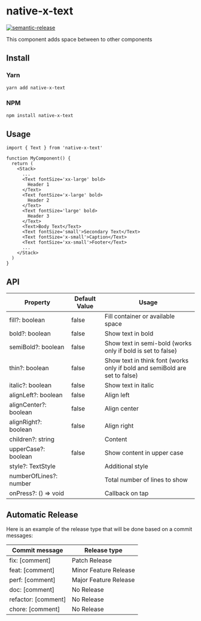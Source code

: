 # native-x-text

[![semantic-release](https://img.shields.io/badge/%20%20%F0%9F%93%A6%F0%9F%9A%80-semantic--release-e10079.svg)](https://github.com/semantic-release/semantic-release)

This component adds space between to other components

## Install

### Yarn

```sh
yarn add native-x-text
```

### NPM

```sh
npm install native-x-text
```

## Usage

```tsx
import { Text } from 'native-x-text'

function MyComponent() {
  return (
    <Stack>
      ...
      <Text fontSize='xx-large' bold>
        Header 1
      </Text>
      <Text fontSize='x-large' bold>
        Header 2
      </Text>
      <Text fontSize='large' bold>
        Header 3
      </Text>
      <Text>Body Text</Text>
      <Text fontSize='small'>Secondary Text</Text>
      <Text fontSize='x-small'>Caption</Text>
      <Text fontSize='xx-small'>Footer</Text>
      ...
    </Stack>
  )
}
```

## API

| Property               | Default Value | Usage                                                                      |
| ---------------------- | ------------- | -------------------------------------------------------------------------- |
| fill?: boolean         | false         | Fill container or available space                                          |
| bold?: boolean         | false         | Show text in bold                                                          |
| semiBold?: boolean     | false         | Show text in semi-bold (works only if bold is set to false)                |
| thin?: boolean         | false         | Show text in think font (works only if bold and semiBold are set to false) |
| italic?: boolean       | false         | Show text in italic                                                        |
| alignLeft?: boolean    | false         | Align left                                                                 |
| alignCenter?: boolean  | false         | Align center                                                               |
| alignRight?: boolean   | false         | Align right                                                                |
| children?: string      |               | Content                                                                    |
| upperCase?: boolean    | false         | Show content in upper case                                                 |
| style?: TextStyle      |               | Additional style                                                           |
| numberOfLines?: number |               | Total number of lines to show                                              |
| onPress?: () => void   |               | Callback on tap                                                            |

## Automatic Release

Here is an example of the release type that will be done based on a commit messages:

| Commit message      | Release type          |
| ------------------- | --------------------- |
| fix: [comment]      | Patch Release         |
| feat: [comment]     | Minor Feature Release |
| perf: [comment]     | Major Feature Release |
| doc: [comment]      | No Release            |
| refactor: [comment] | No Release            |
| chore: [comment]    | No Release            |

